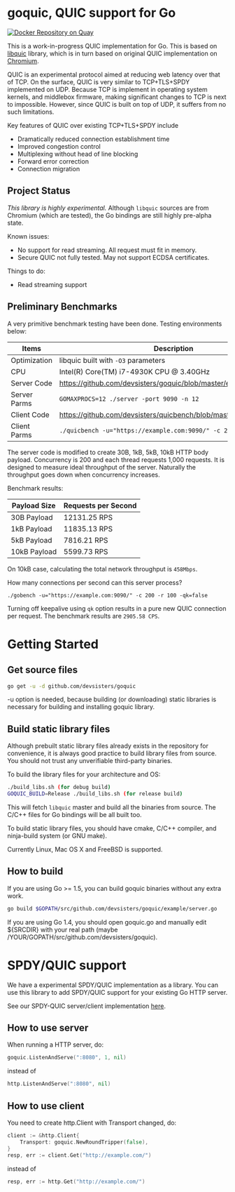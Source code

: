 goquic, QUIC support for Go
===========================

[![Docker Repository on Quay](https://quay.io/repository/devsisters/quic-reverse-proxy/status "Docker Repository on Quay")](https://quay.io/repository/devsisters/quic-reverse-proxy)

This is a work-in-progress QUIC implementation for Go. This is based on
[libquic](https://github.com/devsisters/libquic) library, which is in turn based
on original QUIC implementation on [Chromium](http://www.chromium.org/quic).

QUIC is an experimental protocol aimed at reducing web latency over that of TCP.
On the surface, QUIC is very similar to TCP+TLS+SPDY implemented on UDP. Because
TCP is implement in operating system kernels, and middlebox firmware, making
significant changes to TCP is next to impossible. However, since QUIC is built
on top of UDP, it suffers from no such limitations.

Key features of QUIC over existing TCP+TLS+SPDY include

  * Dramatically reduced connection establishment time
  * Improved congestion control
  * Multiplexing without head of line blocking
  * Forward error correction
  * Connection migration

## Project Status

*This library is highly experimental.* Although `libquic` sources are from
Chromium (which are tested), the Go bindings are still highly pre-alpha state.

Known issues:

  * No support for read streaming. All request must fit in memory.
  * Secure QUIC not fully tested. May not support ECDSA certificates.

Things to do:

  * Read streaming support

## Preliminary Benchmarks

A very primitive benchmark testing have been done. Testing environments below:

| Items        | Description                                               |
| ------------ | --------------------------------------------------------- |
| Optimization | libquic built with `-O3` parameters                       |
| CPU          | Intel(R) Core(TM) i7-4930K CPU @ 3.40GHz                  |
| Server Code  | https://github.com/devsisters/goquic/blob/master/example/server.go |
| Server Parms | `GOMAXPROCS=12 ./server -port 9090 -n 12`                 |
| Client Code  | https://github.com/devsisters/quicbench/blob/master/quicbench.go |
| Client Parms | `./quicbench -u="https://example.com:9090/" -c 200 -r 1000` |

The server code is modified to create 30B, 1kB, 5kB, 10kB HTTP body payload.
Concurrency is 200 and each thread requests 1,000 requests. It is designed to
measure ideal throughput of the server. Naturally the throughput goes down when
concurrency increases.

Benchmark results:

| Payload Size | Requests per Second |
| ------------ | ------------------- |
| 30B Payload  | 12131.25 RPS        |
| 1kB Payload  | 11835.13 RPS        |
| 5kB Payload  | 7816.21 RPS         |
| 10kB Payload | 5599.73 RPS         |

On 10kB case, calculating the total network throughput is `458Mbps`.

How many connections per second can this server process?

`./gobench -u="https://example.com:9090/" -c 200 -r 100 -qk=false`

Turning off keepalive using `qk` option results in a pure new QUIC connection
per request. The benchmark results are `2905.58 CPS`.


Getting Started
===============

## Get source files

```bash
go get -u -d github.com/devsisters/goquic
```

-u option is needed, because building (or downloading) static libraries is
necessary for building and installing goquic library.

## Build static library files

Although prebuilt static library files already exists in the repository for
convenience, it is always good practice to build library files from source. You
should not trust any unverifiable third-party binaries.

To build the library files for your architecture and OS:

```bash
./build_libs.sh (for debug build)
GOQUIC_BUILD=Release ./build_libs.sh (for release build)
```

This will fetch `libquic` master and build all the binaries from source. The
C/C++ files for Go bindings will be all built too.

To build static library files, you should have cmake, C/C++ compiler, and 
ninja-build system (or GNU make).

Currently Linux, Mac OS X and FreeBSD is supported.

## How to build

If you are using Go >= 1.5, you can build goquic binaries without any extra work.

```bash
go build $GOPATH/src/github.com/devsisters/goquic/example/server.go
```

If you are using Go 1.4, you should open goquic.go and manually edit ${SRCDIR}
with your real path (maybe /YOUR/GOPATH/src/github.com/devsisters/goquic).



SPDY/QUIC support
=================

We have a experimental SPDY/QUIC implementation as a library.
You can use this library to add SPDY/QUIC support for your existing Go HTTP server.

See our SPDY-QUIC server/client implementation [here](example/).

## How to use server

When running a HTTP server, do:

```go
goquic.ListenAndServe(":8080", 1, nil)
```

instead of

```go
http.ListenAndServe(":8080", nil)
```

## How to use client

You need to create http.Client with Transport changed, do:

```go
client := &http.Client{
	Transport: goquic.NewRoundTripper(false),
}
resp, err := client.Get("http://example.com/")
```

instead of

```go
resp, err := http.Get("http://example.com/")
```
